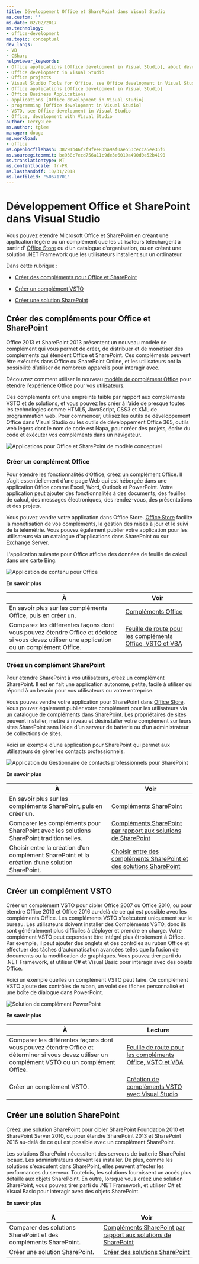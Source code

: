 ```yaml
---
title: Développement Office et SharePoint dans Visual Studio
ms.custom: ''
ms.date: 02/02/2017
ms.technology:
- office-development
ms.topic: conceptual
dev_langs:
- VB
- CSharp
helpviewer_keywords:
- Office applications [Office development in Visual Studio], about developing applications
- Office development in Visual Studio
- Office projects
- Visual Studio Tools for Office, see Office development in Visual Studio
- Office applications [Office development in Visual Studio]
- Office Business Applications
- applications [Office development in Visual Studio]
- programming [Office development in Visual Studio]
- VSTO, see Office development in Visual Studio
- Office, development with Visual Studio
author: TerryGLee
ms.author: tglee
manager: douge
ms.workload:
- office
ms.openlocfilehash: 38291b46f2f9fee83ba9af0ae553cecca5ee35f6
ms.sourcegitcommit: be938c7ecd756a11c9de3e6019a490d0e52b4190
ms.translationtype: MT
ms.contentlocale: fr-FR
ms.lasthandoff: 10/31/2018
ms.locfileid: "50671701"
---
```

# <a name="office-and-sharepoint-development-in-visual-studio"></a>Développement Office et SharePoint dans Visual Studio
  Vous pouvez étendre Microsoft Office et SharePoint en créant une application légère ou un complément que les utilisateurs téléchargent à partir d’ [Office Store](https://store.office.com/) ou d’un catalogue d’organisation, ou en créant une solution .NET Framework que les utilisateurs installent sur un ordinateur.  
  
 Dans cette rubrique :  
  
-   [Créer des compléments pour Office et SharePoint](#Apps)  
  
-   [Créer un complément VSTO](#Add-ins)  
  
-   [Créer une solution SharePoint](#Solutions)  
  
##  <a name="Apps"></a> Créer des compléments pour Office et SharePoint  
 Office 2013 et SharePoint 2013 présentent un nouveau modèle de complément qui vous permet de créer, de distribuer et de monétiser des compléments qui étendent Office et SharePoint.  Ces compléments peuvent être exécutés dans Office ou SharePoint Online, et les utilisateurs ont la possibilité d’utiliser de nombreux appareils pour interagir avec.  
  
 Découvrez comment utiliser le nouveau [modèle de complément Office](/office/dev/add-ins/overview/office-add-ins) pour étendre l’expérience Office pour vos utilisateurs.  
  
 Ces compléments ont une empreinte faible par rapport aux compléments VSTO et de solutions, et vous pouvez les créer à l’aide de presque toutes les technologies comme HTML5, JavaScript, CSS3 et XML de programmation web.  Pour commencer, utilisez les outils de développement Office dans Visual Studio ou les outils de développement Office 365, outils web légers dont le nom de code est Napa, pour créer des projets, écrire du code et exécuter vos compléments dans un navigateur.  
  
 ![Applications pour Office et SharePoint de modèle conceptuel](../vsto/media/officeandsharepointapps2015.png "des applications pour le modèle conceptuel Office et SharePoint")  
  
### <a name="build-an-office-add-in"></a>Créer un complément Office  
 Pour étendre les fonctionnalités d’Office, créez un complément Office. Il s’agit essentiellement d’une page Web qui est hébergée dans une application Office comme Excel, Word, Outlook et PowerPoint. Votre application peut ajouter des fonctionnalités à des documents, des feuilles de calcul, des messages électroniques, des rendez-vous, des présentations et des projets.  
  
 Vous pouvez vendre votre application dans Office Store.  [Office Store](https://store.office.com/) facilite la monétisation de vos compléments, la gestion des mises à jour et le suivi de la télémétrie. Vous pouvez également publier votre application pour les utilisateurs via un catalogue d'applications dans SharePoint ou sur Exchange Server.  
  
 L'application suivante pour Office affiche des données de feuille de calcul dans une carte Bing.  
  
 ![Application de contenu pour Office](../vsto/media/appforoffice.png "application de contenu pour Office")  
  
 **En savoir plus**  
  
|À|Voir|  
|--------|---------|  
|En savoir plus sur les compléments Office, puis en créer un.|[Compléments Office](/office/dev/add-ins/publish/publish)|  
|Comparez les différentes façons dont vous pouvez étendre Office et décidez si vous devez utiliser une application ou un complément Office.|[Feuille de route pour les compléments Office, VSTO et VBA](https://blogs.msdn.microsoft.com/officeapps/2013/06/18/roadmap-for-apps-for-office-vsto-and-vba/)|  
  
### <a name="build-a-sharepoint-add-in"></a>Créez un complément SharePoint  
 Pour étendre SharePoint à vos utilisateurs, créez un complément SharePoint. Il est en fait une application autonome, petite, facile à utiliser qui répond à un besoin pour vos utilisateurs ou votre entreprise.  
  
 Vous pouvez vendre votre application pour SharePoint dans [Office Store](https://store.office.com/). Vous pouvez également publier votre complément pour les utilisateurs via un catalogue de compléments dans SharePoint.  Les propriétaires de sites peuvent installer, mettre à niveau et désinstaller votre complément sur leurs sites SharePoint sans l’aide d’un serveur de batterie ou d’un administrateur de collections de sites.  
  
 Voici un exemple d’une application pour SharePoint qui permet aux utilisateurs de gérer les contacts professionnels.  
  
 ![Application du Gestionnaire de contacts professionnels pour SharePoint](../vsto/media/appforsharepoint.png "Business contact manager application pour SharePoint")  
  
 **En savoir plus**  
  
|À|Voir|  
|--------|---------|  
|En savoir plus sur les compléments SharePoint, puis en créer un.|[Compléments SharePoint](/sharepoint/dev/sp-add-ins/sharepoint-add-ins)|  
|Comparer les compléments pour SharePoint avec les solutions SharePoint traditionnelles.|[Compléments SharePoint par rapport aux solutions de SharePoint](/sharepoint/dev/general-development/sharepoint-server-application-lifecycle-management)|  
|Choisir entre la création d’un complément SharePoint et la création d’une solution SharePoint.|[Choisir entre des compléments SharePoint et des solutions SharePoint](/sharepoint/dev/general-development/sharepoint-server-application-lifecycle-management)|
  
##  <a name="Add-ins"></a> Créer un complément VSTO  
 Créer un complément VSTO pour cibler Office 2007 ou Office 2010, ou pour étendre Office 2013 et Office 2016 au-delà de ce qui est possible avec les compléments Office. Les compléments VSTO s’exécutent uniquement sur le bureau. Les utilisateurs doivent installer des Compléments VSTO, donc ils sont généralement plus difficiles à déployer et prendre en charge.  Votre complément VSTO peut cependant être intégré plus étroitement à Office. Par exemple, il peut ajouter des onglets et des contrôles au ruban Office et effectuer des tâches d'automatisation avancées telles que la fusion de documents ou la modification de graphiques. Vous pouvez tirer parti du .NET Framework, et utiliser C# et Visual Basic pour interagir avec des objets Office.  
  
 Voici un exemple quelles un complément VSTO peut faire. Ce complément VSTO ajoute des contrôles de ruban, un volet des tâches personnalisé et une boîte de dialogue dans PowerPoint.  
  
 ![Solution de complément PowerPoint](../vsto/media/powerpointaddin.png "solution de complément PowerPoint")  
  
 **En savoir plus**  
  
|À|Lecture|  
|--------|----------|  
|Comparer les différentes façons dont vous pouvez étendre Office et déterminer si vous devez utiliser un complément VSTO ou un complément Office.|[Feuille de route pour les compléments Office, VSTO et VBA](https://blogs.msdn.microsoft.com/officeapps/2013/06/18/roadmap-for-apps-for-office-vsto-and-vba/)|  
|Créer un complément VSTO.|[Création de compléments VSTO avec Visual Studio](create-vsto-add-ins-for-office-by-using-visual-studio.md)|  
  
##  <a name="Solutions"></a> Créer une solution SharePoint  
 Créez une solution SharePoint pour cibler SharePoint Foundation 2010 et SharePoint Server 2010, ou pour étendre SharePoint 2013 et SharePoint 2016 au-delà de ce qui est possible avec un complément SharePoint.  
  
 Les solutions SharePoint nécessitent des serveurs de batterie SharePoint locaux. Les administrateurs doivent les installer. De plus, comme les solutions s'exécutent dans SharePoint, elles peuvent affecter les performances du serveur. Toutefois, les solutions fournissent un accès plus détaillé aux objets SharePoint. En outre, lorsque vous créez une solution SharePoint, vous pouvez tirer parti du .NET Framework, et utiliser C# et Visual Basic pour interagir avec des objets SharePoint.  
  
 **En savoir plus**  
  
|À|Voir|  
|--------|---------|  
|Comparer des solutions SharePoint et des compléments SharePoint.|[Compléments SharePoint par rapport aux solutions de SharePoint](/sharepoint/dev/general-development/sharepoint-server-application-lifecycle-management)|  
|Créer une solution SharePoint.|[Créer des solutions SharePoint](../sharepoint/create-sharepoint-solutions.md)|  
  
  
